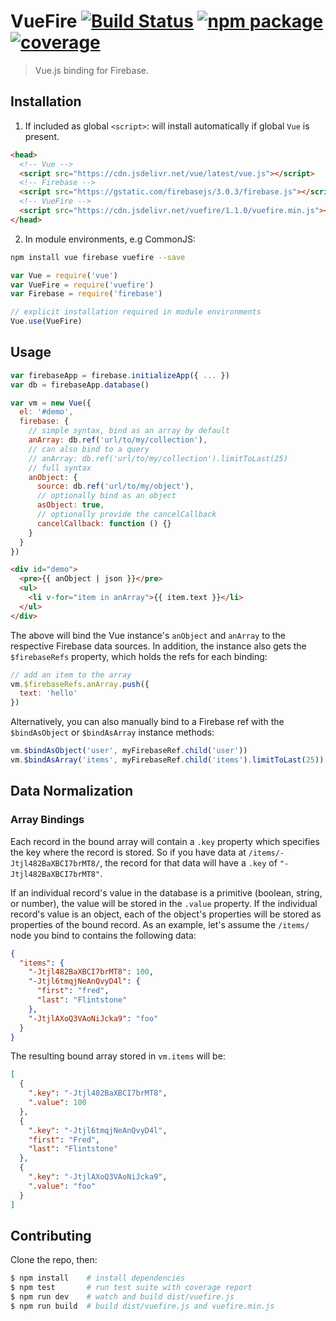 # VueFire [![Build Status](https://img.shields.io/circleci/project/vuejs/vuefire.svg)](https://circleci.com/gh/vuejs/vuefire) [![npm package](https://img.shields.io/npm/v/vuefire.svg)](https://www.npmjs.com/package/vuefire) [![coverage](https://img.shields.io/codecov/c/github/vuejs/vuefire.svg)](https://codecov.io/github/vuejs/vuefire)

> Vue.js binding for Firebase.

## Installation

1. If included as global `<script>`: will install automatically if global `Vue` is present.

  ``` html
  <head>
    <!-- Vue -->
    <script src="https://cdn.jsdelivr.net/vue/latest/vue.js"></script>
    <!-- Firebase -->
    <script src="https://gstatic.com/firebasejs/3.0.3/firebase.js"></script>
    <!-- VueFire -->
    <script src="https://cdn.jsdelivr.net/vuefire/1.1.0/vuefire.min.js"></script>
  </head>
  ```

2. In module environments, e.g CommonJS:

  ``` bash
  npm install vue firebase vuefire --save
  ```

  ``` js
  var Vue = require('vue')
  var VueFire = require('vuefire')
  var Firebase = require('firebase')

  // explicit installation required in module environments
  Vue.use(VueFire)
  ```

## Usage

``` js
var firebaseApp = firebase.initializeApp({ ... })
var db = firebaseApp.database()

var vm = new Vue({
  el: '#demo',
  firebase: {
    // simple syntax, bind as an array by default
    anArray: db.ref('url/to/my/collection'),
    // can also bind to a query
    // anArray: db.ref('url/to/my/collection').limitToLast(25)
    // full syntax
    anObject: {
      source: db.ref('url/to/my/object'),
      // optionally bind as an object
      asObject: true,
      // optionally provide the cancelCallback
      cancelCallback: function () {}
    }
  }
})
```

``` html
<div id="demo">
  <pre>{{ anObject | json }}</pre>
  <ul>
    <li v-for="item in anArray">{{ item.text }}</li>
  </ul>
</div>
```

The above will bind the Vue instance's `anObject` and `anArray` to the respective Firebase data sources. In addition, the instance also gets the `$firebaseRefs` property, which holds the refs for each binding:

``` js
// add an item to the array
vm.$firebaseRefs.anArray.push({
  text: 'hello'
})
```

Alternatively, you can also manually bind to a Firebase ref with the `$bindAsObject` or `$bindAsArray` instance methods:

``` js
vm.$bindAsObject('user', myFirebaseRef.child('user'))
vm.$bindAsArray('items', myFirebaseRef.child('items').limitToLast(25))
```

## Data Normalization

### Array Bindings

Each record in the bound array will contain a `.key` property which specifies the key where the record is stored. So if you have data at `/items/-Jtjl482BaXBCI7brMT8/`, the record for that data will have a `.key` of `"-Jtjl482BaXBCI7brMT8"`.

If an individual record's value in the database is a primitive (boolean, string, or number), the value will be stored in the `.value` property. If the individual record's value is an object, each of the object's properties will be stored as properties of the bound record. As an example, let's assume the `/items/` node you bind to contains the following data:

``` json
{
  "items": {
    "-Jtjl482BaXBCI7brMT8": 100,
    "-Jtjl6tmqjNeAnQvyD4l": {
      "first": "fred",
      "last": "Flintstone"
    },
    "-JtjlAXoQ3VAoNiJcka9": "foo"
  }
}
```

The resulting bound array stored in `vm.items` will be:

``` json
[
  {
    ".key": "-Jtjl482BaXBCI7brMT8",
    ".value": 100
  },
  {
    ".key": "-Jtjl6tmqjNeAnQvyD4l",
    "first": "Fred",
    "last": "Flintstone"
  },
  {
    ".key": "-JtjlAXoQ3VAoNiJcka9",
    ".value": "foo"
  }
]
```

## Contributing

Clone the repo, then:

```bash
$ npm install    # install dependencies
$ npm test       # run test suite with coverage report
$ npm run dev    # watch and build dist/vuefire.js
$ npm run build  # build dist/vuefire.js and vuefire.min.js
```
